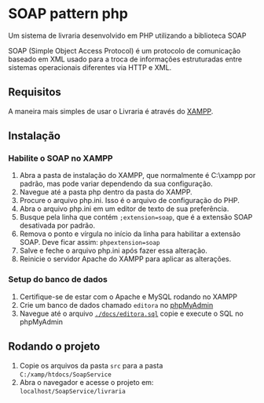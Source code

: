 # SOAP pattern php

Um sistema de livraria desenvolvido em PHP utilizando a biblioteca SOAP

SOAP (Simple Object Access Protocol) é um protocolo de comunicação baseado em XML usado para a troca de informações estruturadas entre sistemas operacionais diferentes via HTTP e XML.

## Requisitos

A maneira mais simples de usar o Livraria é através do [XAMPP](https://www.apachefriends.org/download.html).

## Instalação

### Habilite o SOAP no XAMPP

1. Abra a pasta de instalação do XAMPP, que normalmente é C:\xampp por padrão, mas pode variar dependendo da sua configuração.
2. Navegue até a pasta php dentro da pasta do XAMPP.
3. Procure o arquivo php.ini. Isso é o arquivo de configuração do PHP.
4. Abra o arquivo php.ini em um editor de texto de sua preferência.
5. Busque pela linha que contém `;extension=soap`, que é a extensão SOAP desativada por padrão.
6. Remova o ponto e vírgula no início da linha para habilitar a extensão SOAP. Deve ficar assim: `phpextension=soap`
7. Salve e feche o arquivo php.ini após fazer essa alteração.
8. Reinicie o servidor Apache do XAMPP para aplicar as alterações.

### Setup do banco de dados

1. Certifique-se de estar com o Apache e MySQL rodando no XAMPP
2. Crie um banco de dados chamado `editora` no [phpMyAdmin](http://localhost/phpmyadmin)
3. Navegue até o arquivo [`./docs/editora.sql`](./docs/editora.sql) copie e execute o SQL no phpMyAdmin

## Rodando o projeto

1. Copie os arquivos da pasta `src` para a pasta `C:/xamp/htdocs/SoapService`
2. Abra o navegador e acesse o projeto em: `localhost/SoapService/livraria`
